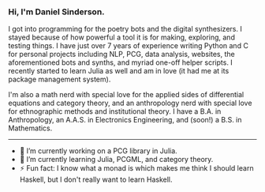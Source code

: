 ### Hi, I'm Daniel Sinderson.
I got into programming for the poetry bots and the digital synthesizers. I stayed because of how powerful a tool it is for making, exploring, and testing things. I have just over 7 years of experience writing Python and C for personal projects including NLP, PCG, data analysis, websites, the aforementioned bots and synths, and myriad one-off helper scripts. I recently started to learn Julia as well and am in love (it had me at its package management system).

I'm also a math nerd with special love for the applied sides of differential equations and category theory, and an anthropology nerd with special love for ethnographic methods and institutional theory. I have a B.A. in Anthropology, an A.A.S. in Electronics Engineering, and (soon!) a B.S. in Mathematics.

-------------------------
- 🔨 I’m currently working on a PCG library in Julia.
- 📑 I’m currently learning Julia, PCGML, and category theory.
- ⚡ Fun fact: I know what a monad is which makes me think I should learn Haskell, but I don't really want to learn Haskell.
